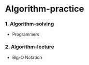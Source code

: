 # Algorithm-practice

### 1. Algorithm-solving

- Programmers

### 2. Algorithm-lecture

- Big-O Notation
